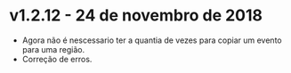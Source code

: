 # v1.2.12 - 24 de novembro de 2018
- Agora não é nescessario ter a quantia de vezes para copiar um evento para uma região.
- Correção de erros.
